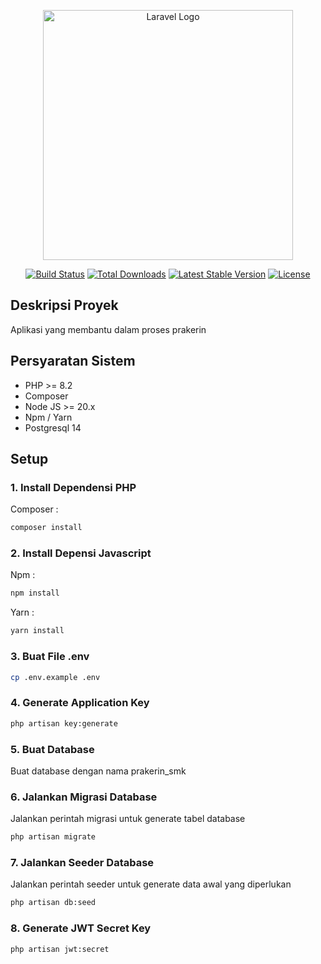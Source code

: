 <p align="center"><a href="https://laravel.com" target="_blank"><img src="https://raw.githubusercontent.com/laravel/art/master/logo-lockup/5%20SVG/2%20CMYK/1%20Full%20Color/laravel-logolockup-cmyk-red.svg" width="400" alt="Laravel Logo"></a></p>

<p align="center">
<a href="https://github.com/laravel/framework/actions"><img src="https://github.com/laravel/framework/workflows/tests/badge.svg" alt="Build Status"></a>
<a href="https://packagist.org/packages/laravel/framework"><img src="https://img.shields.io/packagist/dt/laravel/framework" alt="Total Downloads"></a>
<a href="https://packagist.org/packages/laravel/framework"><img src="https://img.shields.io/packagist/v/laravel/framework" alt="Latest Stable Version"></a>
<a href="https://packagist.org/packages/laravel/framework"><img src="https://img.shields.io/packagist/l/laravel/framework" alt="License"></a>
</p>

## Deskripsi Proyek

Aplikasi yang membantu dalam proses prakerin

## Persyaratan Sistem

-   PHP >= 8.2
-   Composer
-   Node JS >= 20.x
-   Npm / Yarn
-   Postgresql 14

## Setup

### 1. Install Dependensi PHP

Composer :

```bash
composer install
```

### 2. Install Depensi Javascript

Npm :

```bash
npm install
```

Yarn :

```bash
yarn install
```

### 3. Buat File .env

```bash
cp .env.example .env
```

### 4. Generate Application Key

```bash
php artisan key:generate
```

### 5. Buat Database

Buat database dengan nama prakerin_smk

### 6. Jalankan Migrasi Database

Jalankan perintah migrasi untuk generate tabel database

```bash
php artisan migrate
```

### 7. Jalankan Seeder Database

Jalankan perintah seeder untuk generate data awal yang diperlukan

```bash
php artisan db:seed
```

### 8. Generate JWT Secret Key

```bash
php artisan jwt:secret
```
